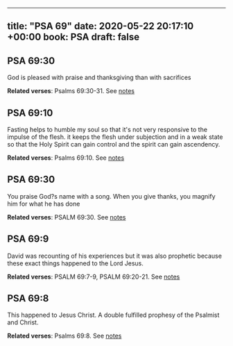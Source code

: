 
---
title: "PSA 69"
date: 2020-05-22 20:17:10 +00:00
book: PSA
draft: false
---

## PSA 69:30

God is pleased with praise and thanksgiving than with sacrifices

**Related verses**: Psalms 69:30-31. See [notes](https://my.bible.com/notes/3435324815056822609)


## PSA 69:10

Fasting helps to humble my soul so that it's not very responsive to the impulse of the flesh. it keeps the flesh under subjection and in a weak state so that the Holy Spirit can gain control and the spirit can gain ascendency.

**Related verses**: Psalms 69:10. See [notes](https://my.bible.com/notes/3434442233234580164)


## PSA 69:30

You praise God?s name with a song. When you give thanks, you magnify him for what he has done

**Related verses**: PSALM 69:30. See [notes](https://my.bible.com/notes/2792573356301082850)


## PSA 69:9

David was recounting of his experiences but it was also prophetic because these exact things happened to the Lord Jesus.

**Related verses**: PSALM 69:7-9, PSALM 69:20-21. See [notes](https://my.bible.com/notes/2792572807895834846)


## PSA 69:8

This happened to Jesus Christ. A double fulfilled prophesy of the Psalmist and Christ.

**Related verses**: Psalms 69:8. See [notes](https://my.bible.com/notes/2570217685657575667)


